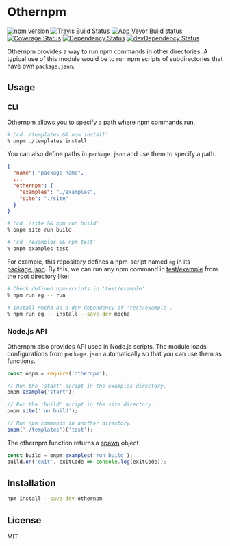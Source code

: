 # Othernpm

[![npm version][npm-badge]][npm-version]
[![Travis Build Status][travis-badge]][travis]
[![App Veyor Build status][appveyor-badge]][appveyor]
[![Coverage Status][coveralls-badge]][coveralls]
[![Dependency Status][david-badge]][david]
[![devDependency Status][david-dev-badge]][david-dev]

[npm-badge]: https://img.shields.io/npm/v/othernpm.svg
[npm-version]: https://www.npmjs.org/package/othernpm
[travis-badge]: https://travis-ci.org/ryym/othernpm.svg?branch=master
[travis]: https://travis-ci.org/ryym/othernpm
[appveyor-badge]: https://ci.appveyor.com/api/projects/status/rgc3vn28sc9robt0/branch/master?svg=true
[appveyor]: https://ci.appveyor.com/project/ryym/othernpm/branch/master
[coveralls-badge]: https://coveralls.io/repos/github/ryym/othernpm/badge.svg?branch=master
[coveralls]: https://coveralls.io/github/ryym/othernpm?branch=master
[david-badge]: https://david-dm.org/ryym/othernpm.svg
[david]: https://david-dm.org/ryym/othernpm
[david-dev-badge]: https://david-dm.org/ryym/othernpm/dev-status.svg
[david-dev]: https://david-dm.org/ryym/othernpm#info=devDependencies

Othernpm provides a way to run npm commands in other directories.
A typical use of this module would be to run npm scripts of subdirectories
that have own `package.json`.

## Usage

### CLI

Othernpm allows you to specify a path where npm commands run.

```sh
# 'cd ./templates && npm install'
% onpm ./templates install
```

You can also define paths in `package.json` and use them to specify
a path.

```json
{
  "name": "package name",
  ...
  "othernpm": {
    "examples": "./examples",
    "site": "./site"
  }
}
```

```sh
# 'cd ./site && npm run build'
% onpm site run build

# 'cd ./examples && npm test'
% onpm examples test
```

For example, this repository defines a npm-script named `eg` in its [package.json][root-pkg].
By this, we can run any npm command in [test/example] from the root directory like:

[root-pkg]: ./package.json
[test/example]: ./test/example

```sh
# Check defined npm-scripts in 'test/example'.
% npm run eg -- run

# Install Mocha as a dev-dependency of 'test/example'.
% npm run eg -- install --save-dev mocha
```

### Node.js API

Othernpm also provides API used in Node.js scripts.
The module loads configurations from `package.json` automatically
so that you can use them as functions.

```javascript
const onpm = require('othernpm');

// Run the 'start' script in the examples directory.
onpm.example('start');

// Run the 'build' script in the site directory.
onpm.site('run build');

// Run npm commands in another directory.
onpm('./templates')('test');
```

The othernpm function returns a [spawn] object.

[spawn]: https://nodejs.org/api/child_process.html#child_process_child_process_spawn_command_args_options

```javascript
const build = onpm.examples('run build');
build.on('exit', exitCode => console.log(exitCode));
```

## Installation

```sh
npm install --save-dev othernpm
```

## License

MIT
